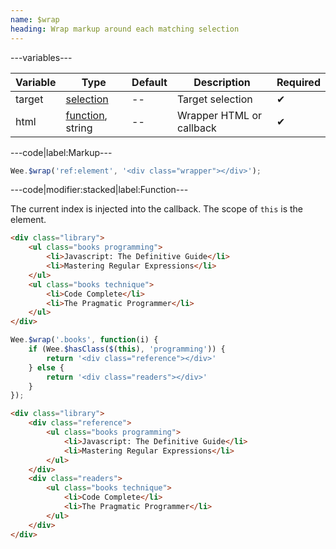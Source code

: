 ```yaml
---
name: $wrap
heading: Wrap markup around each matching selection
---
```


---variables---

| Variable | Type | Default | Description | Required |
| -- | -- | -- | -- | -- |
| target | [selection](/script#selection) | -- | Target selection | ✔ |
| html | [function](/script/#functions), string | -- | Wrapper HTML or callback | ✔ |

---code|label:Markup---

```javascript
Wee.$wrap('ref:element', '<div class="wrapper"></div>');
```

---code|modifier:stacked|label:Function---

The current index is injected into the callback. The scope of `this` is the element.

```html
<div class="library">
	<ul class="books programming">
		<li>Javascript: The Definitive Guide</li>
		<li>Mastering Regular Expressions</li>
	</ul>
	<ul class="books technique">
		<li>Code Complete</li>
		<li>The Pragmatic Programmer</li>
	</ul>
</div>
```

```javascript
Wee.$wrap('.books', function(i) {
	if (Wee.$hasClass($(this), 'programming')) {
		return '<div class="reference"></div>'
	} else {
		return '<div class="readers"></div>'
	}
});
```

```html
<div class="library">
	<div class="reference">
		<ul class="books programming">
			<li>Javascript: The Definitive Guide</li>
			<li>Mastering Regular Expressions</li>
		</ul>
	</div>
	<div class="readers">
		<ul class="books technique">
			<li>Code Complete</li>
			<li>The Pragmatic Programmer</li>
		</ul>
	</div>
</div>
```